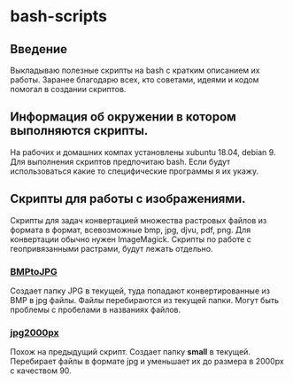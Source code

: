 # bash-scripts
## Введение
Выкладываю полезные скрипты на bash с кратким описанием их работы.
Заранее благодарю всех, кто советами, идеями и кодом помогал в создании скриптов.
## Информация об окружении в котором выполняются скрипты.
На рабочих и домашних компах установлены xubuntu 18.04, debian 9. 
Для выполнения скриптов предпочитаю bash. 
Если будут использоваться какие то специфические программы я их укажу.
## Скрипты для работы с изображениями.
Скрипты для задач конвертацией множества растровых файлов из формата в формат, всевозможные bmp, jpg, djvu, pdf, png. Для конвертации обычно нужен ImageMagick. 
Скрипты по работе с геопривязанными растрами, будут лежать отдельно.

### [BMPtoJPG](https://github.com/kart0graf/bash-scripts/blob/master/work_with_images/BMPtoJPG)
Создает папку JPG в текущей, туда попадают конвертированные из BMP в jpg  файлы. Файлы перебираются  из текущей папки. Могут быть проблемы с пробелами в названиях файлов.

### [jpg2000px](https://github.com/kart0graf/bash-scripts/blob/master/work_with_images/jpg2000px)
Похож на предыдущий скрипт. Создает папку **small** в текущей. Перебирает файлы в формате jpg и уменьшает их до размера в 2000px с качеством 90. 




